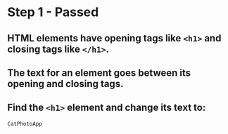 # Step 1 - Passed
## HTML elements have opening tags like `<h1>` and closing tags like `</h1>`.

## The text for an element goes between its opening and closing tags.

## Find the `<h1>` element and change its text to:

```html
CatPhotoApp
```